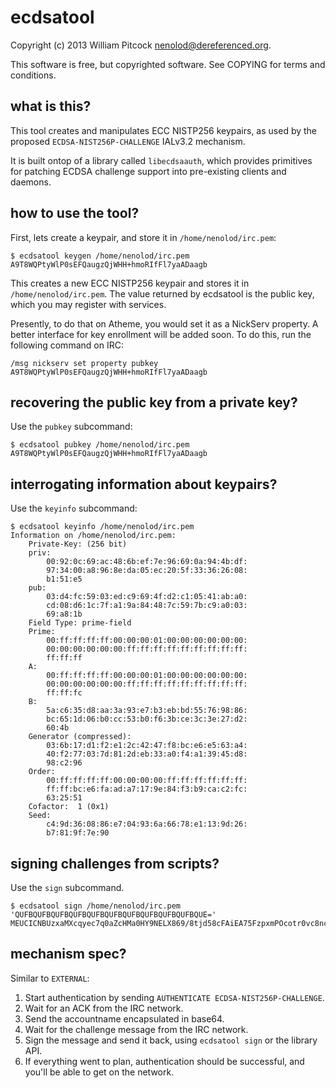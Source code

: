 # ecdsatool

Copyright (c) 2013 William Pitcock <nenolod@dereferenced.org>.

This software is free, but copyrighted software.  See COPYING for terms
and conditions.

## what is this?

This tool creates and manipulates ECC NISTP256 keypairs, as used by the
proposed `ECDSA-NIST256P-CHALLENGE` IALv3.2 mechanism.

It is built ontop of a library called `libecdsaauth`, which provides
primitives for patching ECDSA challenge support into pre-existing clients
and daemons.

## how to use the tool?

First, lets create a keypair, and store it in `/home/nenolod/irc.pem`:

```
$ ecdsatool keygen /home/nenolod/irc.pem
A9T8WQPtyWlP0sEFQaugzQjWHH+hmoRIfFl7yaADaagb
```

This creates a new ECC NISTP256 keypair and stores it in `/home/nenolod/irc.pem`.
The value returned by ecdsatool is the public key, which you may register with
services.

Presently, to do that on Atheme, you would set it as a NickServ property.
A better interface for key enrollment will be added soon.  To do this, run
the following command on IRC:

`/msg nickserv set property pubkey A9T8WQPtyWlP0sEFQaugzQjWHH+hmoRIfFl7yaADaagb`

## recovering the public key from a private key?

Use the `pubkey` subcommand:

```
$ ecdsatool pubkey /home/nenolod/irc.pem
A9T8WQPtyWlP0sEFQaugzQjWHH+hmoRIfFl7yaADaagb
```

## interrogating information about keypairs?

Use the `keyinfo` subcommand:

```
$ ecdsatool keyinfo /home/nenolod/irc.pem
Information on /home/nenolod/irc.pem:
    Private-Key: (256 bit)
    priv:
        00:92:0c:69:ac:48:6b:ef:7e:96:69:0a:94:4b:df:
        97:34:00:a8:96:8e:da:05:ec:20:5f:33:36:26:08:
        b1:51:e5
    pub: 
        03:d4:fc:59:03:ed:c9:69:4f:d2:c1:05:41:ab:a0:
        cd:08:d6:1c:7f:a1:9a:84:48:7c:59:7b:c9:a0:03:
        69:a8:1b
    Field Type: prime-field
    Prime:
        00:ff:ff:ff:ff:00:00:00:01:00:00:00:00:00:00:
        00:00:00:00:00:00:ff:ff:ff:ff:ff:ff:ff:ff:ff:
        ff:ff:ff
    A:   
        00:ff:ff:ff:ff:00:00:00:01:00:00:00:00:00:00:
        00:00:00:00:00:00:ff:ff:ff:ff:ff:ff:ff:ff:ff:
        ff:ff:fc
    B:   
        5a:c6:35:d8:aa:3a:93:e7:b3:eb:bd:55:76:98:86:
        bc:65:1d:06:b0:cc:53:b0:f6:3b:ce:3c:3e:27:d2:
        60:4b
    Generator (compressed):
        03:6b:17:d1:f2:e1:2c:42:47:f8:bc:e6:e5:63:a4:
        40:f2:77:03:7d:81:2d:eb:33:a0:f4:a1:39:45:d8:
        98:c2:96
    Order: 
        00:ff:ff:ff:ff:00:00:00:00:ff:ff:ff:ff:ff:ff:
        ff:ff:bc:e6:fa:ad:a7:17:9e:84:f3:b9:ca:c2:fc:
        63:25:51
    Cofactor:  1 (0x1)
    Seed:
        c4:9d:36:08:86:e7:04:93:6a:66:78:e1:13:9d:26:
        b7:81:9f:7e:90
```

## signing challenges from scripts?

Use the `sign` subcommand.

```
$ ecdsatool sign /home/nenolod/irc.pem 'QUFBQUFBQUFBQUFBQUFBQUFBQUFBQUFBQUFBQUFBQUE='
MEUCICNBUzxaMXcqyec7q0aZcHMa0HY9NELX869/8tjd58cFAiEA75FzpxmPOcotr0vc8ncEM79DoQRf/bOSoi1yK5X67J8=
```

## mechanism spec?

Similar to `EXTERNAL`:

1. Start authentication by sending `AUTHENTICATE ECDSA-NIST256P-CHALLENGE`.
2. Wait for an ACK from the IRC network.
3. Send the accountname encapsulated in base64.
4. Wait for the challenge message from the IRC network.
5. Sign the message and send it back, using `ecdsatool sign` or the library API.
6. If everything went to plan, authentication should be successful, and you'll
   be able to get on the network.


